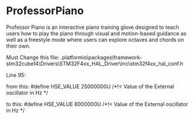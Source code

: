 # ProfessorPiano
Professor Piano is an interactive piano training glove designed to teach users how to play the piano through visual and motion-based guidance as well as a freestyle mode where users can explore octaves and chords on their own.

Must Change this file:
.platformio\packages\framework-stm32cubef4\Drivers\STM32F4xx_HAL_Driver\Inc\stm32f4xx_hal_conf.h

Line 95:

from this:
  #define HSE_VALUE              25000000U /*!< Value of the External oscillator in Hz */
  
to this:
  #define HSE_VALUE              8000000U /*!< Value of the External oscillator in Hz */
